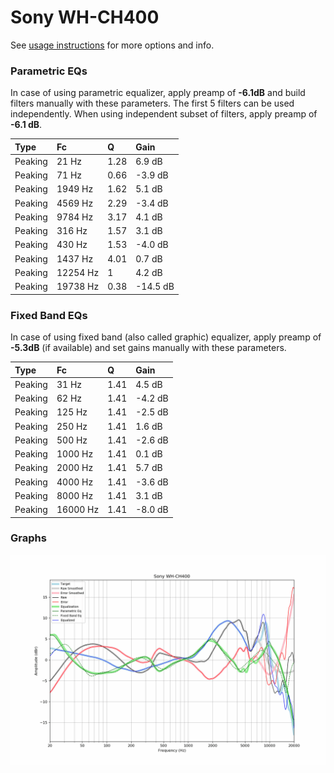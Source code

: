 # Sony WH-CH400
See [usage instructions](https://github.com/jaakkopasanen/AutoEq#usage) for more options and info.

### Parametric EQs
In case of using parametric equalizer, apply preamp of **-6.1dB** and build filters manually
with these parameters. The first 5 filters can be used independently.
When using independent subset of filters, apply preamp of **-6.1 dB**.

| Type    | Fc       |    Q | Gain     |
|:--------|:---------|:-----|:---------|
| Peaking | 21 Hz    | 1.28 | 6.9 dB   |
| Peaking | 71 Hz    | 0.66 | -3.9 dB  |
| Peaking | 1949 Hz  | 1.62 | 5.1 dB   |
| Peaking | 4569 Hz  | 2.29 | -3.4 dB  |
| Peaking | 9784 Hz  | 3.17 | 4.1 dB   |
| Peaking | 316 Hz   | 1.57 | 3.1 dB   |
| Peaking | 430 Hz   | 1.53 | -4.0 dB  |
| Peaking | 1437 Hz  | 4.01 | 0.7 dB   |
| Peaking | 12254 Hz | 1    | 4.2 dB   |
| Peaking | 19738 Hz | 0.38 | -14.5 dB |

### Fixed Band EQs
In case of using fixed band (also called graphic) equalizer, apply preamp of **-5.3dB**
(if available) and set gains manually with these parameters.

| Type    | Fc       |    Q | Gain    |
|:--------|:---------|:-----|:--------|
| Peaking | 31 Hz    | 1.41 | 4.5 dB  |
| Peaking | 62 Hz    | 1.41 | -4.2 dB |
| Peaking | 125 Hz   | 1.41 | -2.5 dB |
| Peaking | 250 Hz   | 1.41 | 1.6 dB  |
| Peaking | 500 Hz   | 1.41 | -2.6 dB |
| Peaking | 1000 Hz  | 1.41 | 0.1 dB  |
| Peaking | 2000 Hz  | 1.41 | 5.7 dB  |
| Peaking | 4000 Hz  | 1.41 | -3.6 dB |
| Peaking | 8000 Hz  | 1.41 | 3.1 dB  |
| Peaking | 16000 Hz | 1.41 | -8.0 dB |

### Graphs
![](./Sony%20WH-CH400.png)